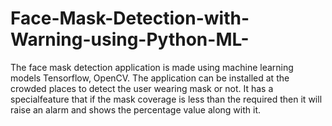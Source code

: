 # Face-Mask-Detection-with-Warning-using-Python-ML-
The face mask detection application is made using machine learning models Tensorflow, OpenCV. The application can be installed at the crowded places to detect the user wearing mask or not. It has a specialfeature that if the mask coverage is less than the required then it will raise an alarm and shows the percentage value along with it. 
